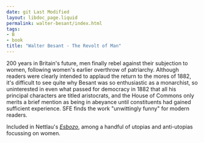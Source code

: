 ```yaml
---
date: git Last Modified
layout: libdoc_page.liquid
permalink: walter-besant/index.html
tags:
- B
- book
title: "Walter Besant - The Revolt of Man"
---
```


200 years in Britain's future, men finally rebel against their subjection to women, following women's earlier overthrow of patriarchy. Although readers were clearly intended to applaud the return to the mores of 1882, it's difficult to see quite why Besant was so enthusiastic as a monarchist, so uninterested in even what passed for democracy in 1882 that all his principal characters are titled aristocrats, and the House of Commons only merits a brief mention as being in abeyance until constituents had gained sufficient experience. SFE finds the work "unwittingly funny" for modern readers.

Included in Nettlau's <em><a href="biblio.htm#Nettlau: Esbozo">Esbozo</a></em>, among a handful of utopias and anti-utopias focussing on women.